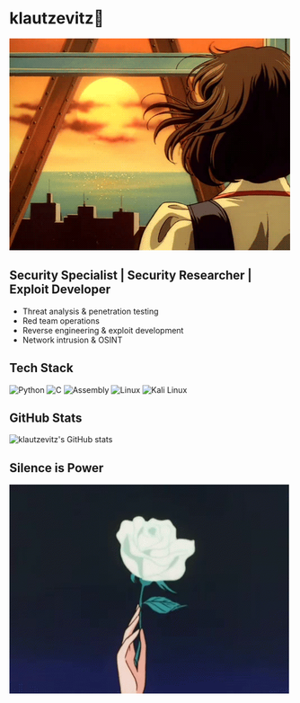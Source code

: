 # klautzevitz🌹

![](traveler.gif)

## Security Specialist | Security Researcher | Exploit Developer

- Threat analysis & penetration testing
- Red team operations
- Reverse engineering & exploit development
- Network intrusion & OSINT

## Tech Stack

![Python](https://img.shields.io/badge/Python-000000?style=for-the-badge&logo=python&logoColor=yellow)
![C](https://img.shields.io/badge/C-000000?style=for-the-badge&logo=c&logoColor=white)
![Assembly](https://img.shields.io/badge/Assembly-000000?style=for-the-badge&logo=assemblyscript&logoColor=white)
![Linux](https://img.shields.io/badge/Linux-000000?style=for-the-badge&logo=linux&logoColor=white)
![Kali Linux](https://img.shields.io/badge/Kali%20Linux-000000?style=for-the-badge&logo=kali-linux&logoColor=white)

## GitHub Stats

![klautzevitz's GitHub stats](https://github-readme-stats.vercel.app/api?username=klautzevitz&show_icons=true&theme=dark)

## Silence is Power



![](white_rose.gif)
<br>


<!---
musaOfficial/musaOfficial is a ✨ special ✨ repository because its `README.md` (this file) appears on your GitHub profile.
You can click the Preview link to take a look at your changes.
--->
